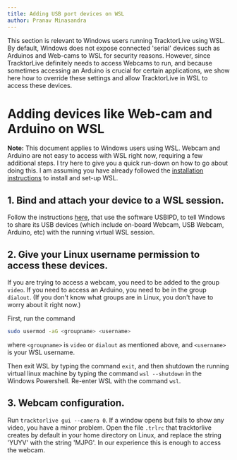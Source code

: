 ```yaml
---
title: Adding USB port devices on WSL
author: Pranav Minasandra
---
```


This section is relevant to Windows users running TracktorLive using WSL.
By default, Windows does not expose connected 'serial' devices such as Arduinos
and Web-cams to WSL for security reasons. However, since TracktorLive definitely
needs to access Webcams to run, and because sometimes accessing an Arduino is
crucial for certain applications, we show here how to override these settings
and allow TracktorLive in WSL to access these devices.

# Adding devices like Web-cam and Arduino on WSL

**Note:** This document applies to Windows users using WSL. Webcam and Arduino
are not easy to access with WSL right now, requiring a few additional steps.
I try here to give you a quick run-down on how to go about doing this. I am
assuming you have already followed the [installation instructions](../DOCS/03-installation) to
install and set-up WSL.

## 1. Bind and attach your device to a WSL session.

Follow the instructions
[here](https://learn.microsoft.com/en-us/windows/wsl/connect-usb), that use the
software USBIPD, to tell Windows to share its USB devices (which include
on-board Webcam, USB Webcam, Arduino, etc) with the running virtual WSL session. 

## 2. Give your Linux username permission to access these devices.

If you are trying to access a webcam, you need to be added to the group `video`.
If you need to access an Arduino, you need to be in the group `dialout`.
(If you don't know what groups are in Linux, you don't have to worry about it
right now.)

First, run the command

```bash
sudo usermod -aG <groupname> <username>
```

where `<groupname>` is `video` or `dialout` as mentioned above, and `<username>`
is your WSL username.

Then exit WSL by typing the command `exit`, and then shutdown the running
virtual linux machine by typing the command `wsl --shutdown` in the Windows
Powershell. Re-enter WSL with the command `wsl`.

## 3. Webcam configuration.

Run `tracktorlive gui --camera 0`. If a window opens but fails to show any
video, you have a minor problem. Open the file `.trlrc` that tracktorlive
creates by default in your home directory on Linux, and replace the string
'YUYV' with the string 'MJPG'. In our experience this is enough to access the
webcam.
